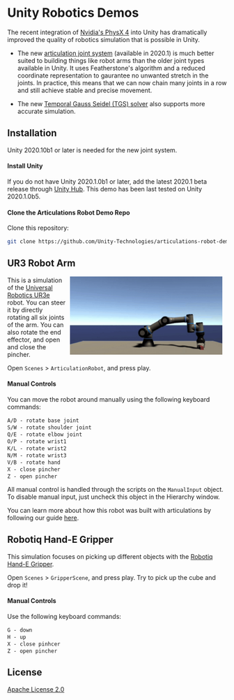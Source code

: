 # Unity Robotics Demos

The recent integration of [Nvidia's PhysX 4](https://news.developer.nvidia.com/announcing-physx-sdk-4-0-an-open-source-physics-engine/) into Unity has dramatically improved the quality of robotics simulation that is possible in Unity. 

* The new [articulation joint system](https://docs.unity3d.com/2020.1/Documentation/ScriptReference/ArticulationBody.html) (available in 2020.1) is much better suited to building things like robot arms than the older joint types available in Unity. It uses Featherstone's algorithm and a reduced coordinate representation to gaurantee no unwanted stretch in the joints. In practice, this means that we can now chain many joints in a row and still achieve stable and precise movement. 

* The new [Temporal Gauss Seidel (TGS) solver](https://gameworksdocs.nvidia.com/PhysX/4.0/documentation/PhysXGuide/Manual/RigidBodyDynamics.html#temporal-gauss-seidel) also supports more accurate simulation. 

## Installation

Unity 2020.10b1 or later is needed for the new joint system. 

#### Install Unity

If you do not have Unity 2020.1.0b1 or later, add the latest 2020.1 beta release
through [Unity Hub](https://unity3d.com/get-unity/download). This demo has been
last tested on Unity 2020.1.0b5.

#### Clone the Articulations Robot Demo Repo

Clone this repository:
```sh
git clone https://github.com/Unity-Technologies/articulations-robot-demo.git
```

## UR3 Robot Arm

<img align="right" style="padding-left: 10px; padding-right: 10px; padding-bottom: 10px" width="350px" src="docs/images/RobotHandDemo.gif">

This is a simulation of the [Universal Robotics UR3e](https://www.universal-robots.com/products/ur3-robot/) robot. You can steer it by directly rotating all six joints of the arm. You can also rotate the end effector, and open and close the pincher. 

Open `Scenes` > `ArticulationRobot`, and press play.

#### Manual Controls

You can move the robot around manually using the following keyboard commands:

```
A/D - rotate base joint
S/W - rotate shoulder joint
Q/E - rotate elbow joint
O/P - rotate wrist1
K/L - rotate wrist2
N/M - rotate wrist3
V/B - rotate hand
X - close pincher
Z - open pincher
```

All manual control is handled through the scripts on the `ManualInput` object. To disable
manual input, just uncheck this object in the Hierarchy window.

You can learn more about how this robot was built with articulations by following our guide [here](docs/Building-With-Articulations). 

## Robotiq Hand-E Gripper 

This simulation focuses on picking up different objects with the [Robotiq Hand-E Gripper](https://robotiq.com/products/hand-e-adaptive-robot-gripper).

Open `Scenes` > `GripperScene`, and press play. Try to pick up the cube and drop it!

#### Manual Controls

Use the following keyboard commands:

```
G - down
H - up
X - close pinhcer
Z - open pincher
```


## License

[Apache License 2.0](LICENSE)




